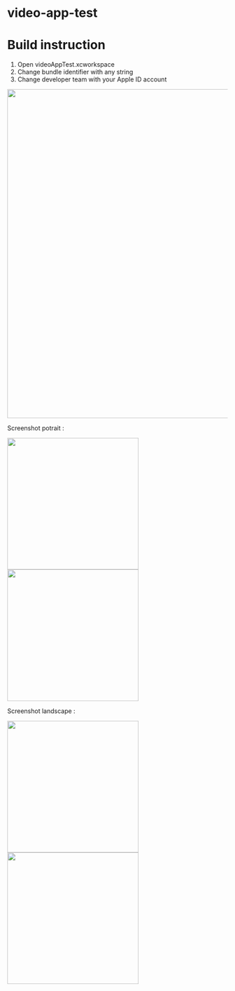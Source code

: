 # video-app-test

# Build instruction

1. Open videoAppTest.xcworkspace
2. Change bundle identifier with any string
3. Change developer team with your Apple ID account

<img src="https://i.imgur.com/r22AMeC.png" width="750">


Screenshot potrait :

<img src="http://i.imgur.com/eTfughB.jpg" width="300"> <img src="http://i.imgur.com/zvW5bqz.jpg" width="300">

Screenshot landscape :

<img src="http://i.imgur.com/LSoykmo.jpg" height="300">

<img src="http://i.imgur.com/4KtrFb7.jpg" height="300">
